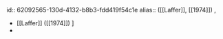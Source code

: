 id:: 62092565-130d-4132-b8b3-fdd419f54c1e
alias:: ([[Laffer]], [[1974]]) ,

- [[Laffer]] ([[1974]]) ]
-